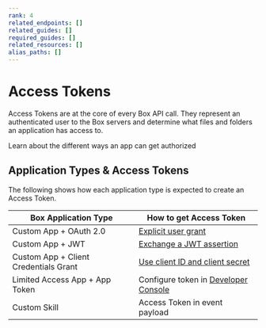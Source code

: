 ```yaml
---
rank: 4
related_endpoints: []
related_guides: []
required_guides: []
related_resources: []
alias_paths: []
---
```


# Access Tokens

Access Tokens are at the core of every Box API call. They represent an
authenticated user to the Box servers and determine what files and folders an
application has access to.

<CTA to="guide://authentication/select">
  Learn about the different ways an app can get authorized
</CTA>

## Application Types & Access Tokens

The following shows how each application type is expected to create an Access
Token.

<!-- markdownlint-disable line-length -->
| Box Application Type                  | How to get Access Token                          |
| ------------------------------------- | ------------------------------------------------ |
| Custom App + OAuth 2.0                | [Explicit user grant][oauth2-with-sdk]           |
| Custom App + JWT                      | [Exchange a JWT assertion][jwt-with-sdk]         |
| Custom App + Client Credentials Grant | [Use client ID and client secret][clientcred]    |
| Limited Access App + App Token        | Configure token in [Developer Console][devcon]   |
| Custom Skill                          | Access Token in event payload                    |
<!-- markdownlint-enable line-length -->

[jwt-with-sdk]: g://authentication/jwt/with-sdk
[oauth2-with-sdk]: g://authentication/oauth2/with-sdk
[devcon]: https://app.box.com/developers/console
[clientcred]: g://authentication/jwt/without-sdk/#client-credentials-grant